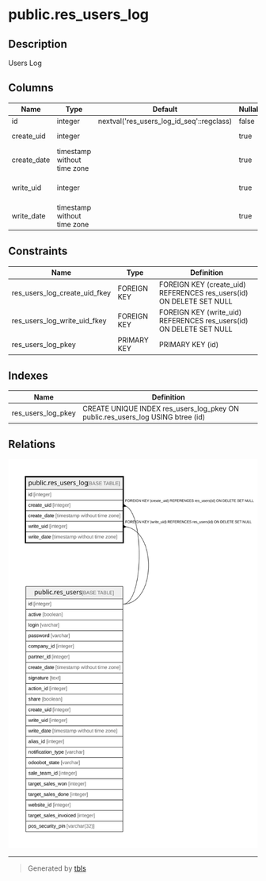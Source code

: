 # public.res_users_log

## Description

Users Log

## Columns

| Name | Type | Default | Nullable | Children | Parents | Comment |
| ---- | ---- | ------- | -------- | -------- | ------- | ------- |
| id | integer | nextval('res_users_log_id_seq'::regclass) | false |  |  |  |
| create_uid | integer |  | true |  | [public.res_users](public.res_users.md) | Created by |
| create_date | timestamp without time zone |  | true |  |  | Created on |
| write_uid | integer |  | true |  | [public.res_users](public.res_users.md) | Last Updated by |
| write_date | timestamp without time zone |  | true |  |  | Last Updated on |

## Constraints

| Name | Type | Definition |
| ---- | ---- | ---------- |
| res_users_log_create_uid_fkey | FOREIGN KEY | FOREIGN KEY (create_uid) REFERENCES res_users(id) ON DELETE SET NULL |
| res_users_log_write_uid_fkey | FOREIGN KEY | FOREIGN KEY (write_uid) REFERENCES res_users(id) ON DELETE SET NULL |
| res_users_log_pkey | PRIMARY KEY | PRIMARY KEY (id) |

## Indexes

| Name | Definition |
| ---- | ---------- |
| res_users_log_pkey | CREATE UNIQUE INDEX res_users_log_pkey ON public.res_users_log USING btree (id) |

## Relations

![er](public.res_users_log.svg)

---

> Generated by [tbls](https://github.com/k1LoW/tbls)
